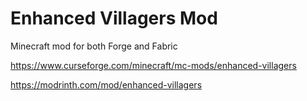 # Enhanced Villagers Mod
Minecraft mod for both Forge and Fabric

https://www.curseforge.com/minecraft/mc-mods/enhanced-villagers

https://modrinth.com/mod/enhanced-villagers
